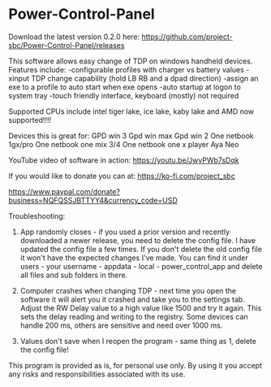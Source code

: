 # Power-Control-Panel

Download the latest version 0.2.0 here: https://github.com/project-sbc/Power-Control-Panel/releases


This software allows easy change of TDP on windows handheld devices. 
Features include: 
-configurable profiles with charger vs battery values
-xinput TDP change capability (hold LB RB and a dpad direction)
-assign an exe to a profile to auto start when exe opens
-auto startup at logon to system tray 
-touch friendly interface, keyboard (mostly) not required

Supported CPUs include intel tiger lake, ice lake, kaby lake and 
AMD now supported!!!!

Devices this is great for:
GPD win 3
Gpd win max
Gpd win 2
One netbook 1gx/pro
One netbook one mix 3/4
One netbook one x player
Aya Neo


YouTube video of software in action: https://youtu.be/JwvPWb7sDqk


If you would like to donate you can at:
https://ko-fi.com/project_sbc

https://www.paypal.com/donate?business=NQFQSSJBTTYY4&currency_code=USD



Troubleshooting:
1. App randomly closes - if you used a prior version and recently downloaded a newer release, you need to delete the config file. I have updated the config file a few times. If you don't delete the old config file it won't have the expected changes I've made.
You can find it under users - your username - appdata - local - power_control_app and delete all files and sub folders in there.

2. Computer crashes when changing TDP - next time you open the software it will alert you it crashed and take you to the settings tab. Adjust the RW Delay value to a high value like 1500 and try it again. This sets the delay reading and writing to the registry. Some devices can handle 200 ms, others are sensitive and need over 1000 ms.

3. Values don't save when I reopen the program - same thing as 1, delete the config file!

This program is provided as is, for personal use only. By using it you accept any risks and responsibilities associated with its use. 

